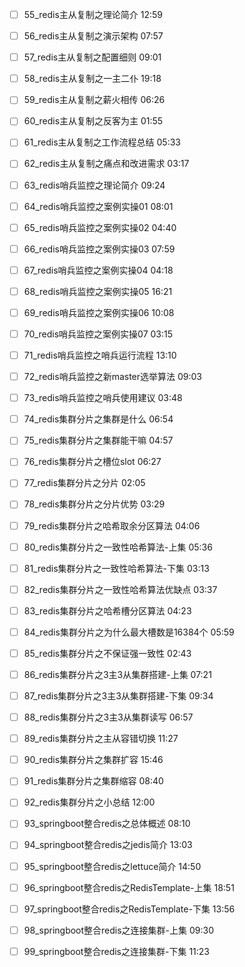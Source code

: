 - [ ] 55_redis主从复制之理论简介 12:59
- [ ] 56_redis主从复制之演示架构 07:57
- [ ] 57_redis主从复制之配置细则 09:01
- [ ] 58_redis主从复制之一主二仆 19:18
- [ ] 59_redis主从复制之薪火相传 06:26
- [ ] 60_redis主从复制之反客为主 01:55
- [ ] 61_redis主从复制之工作流程总结 05:33
- [ ] 62_redis主从复制之痛点和改进需求 03:17





- [ ] 63_redis哨兵监控之理论简介 09:24
- [ ] 64_redis哨兵监控之案例实操01 08:01
- [ ] 65_redis哨兵监控之案例实操02 04:40
- [ ] 66_redis哨兵监控之案例实操03 07:59
- [ ] 67_redis哨兵监控之案例实操04 04:18
- [ ] 68_redis哨兵监控之案例实操05 16:21
- [ ] 69_redis哨兵监控之案例实操06 10:08
- [ ] 70_redis哨兵监控之案例实操07 03:15
- [ ] 71_redis哨兵监控之哨兵运行流程 13:10
- [ ] 72_redis哨兵监控之新master选举算法 09:03
- [ ] 73_redis哨兵监控之哨兵使用建议 03:48





- [ ] 74_redis集群分片之集群是什么 06:54
- [ ] 75_redis集群分片之集群能干嘛 04:57
- [ ] 76_redis集群分片之槽位slot 06:27
- [ ] 77_redis集群分片之分片 02:05
- [ ] 78_redis集群分片之分片优势 03:29
- [ ] 79_redis集群分片之哈希取余分区算法 04:06
- [ ] 80_redis集群分片之一致性哈希算法-上集 05:36
- [ ] 81_redis集群分片之一致性哈希算法-下集 03:13
- [ ] 82_redis集群分片之一致性哈希算法优缺点 03:37
- [ ] 83_redis集群分片之哈希槽分区算法 04:23
- [ ] 84_redis集群分片之为什么最大槽数是16384个 05:59
- [ ] 85_redis集群分片之不保证强一致性 02:43
- [ ] 86_redis集群分片之3主3从集群搭建-上集 07:21
- [ ] 87_redis集群分片之3主3从集群搭建-下集 09:34
- [ ] 88_redis集群分片之3主3从集群读写 06:57
- [ ] 89_redis集群分片之主从容错切换 11:27
- [ ] 90_redis集群分片之集群扩容 15:46
- [ ] 91_redis集群分片之集群缩容 08:40
- [ ] 92_redis集群分片之小总结 12:00





- [ ] 93_springboot整合redis之总体概述 08:10
- [ ] 94_springboot整合redis之jedis简介 13:03
- [ ] 95_springboot整合redis之lettuce简介 14:50
- [ ] 96_springboot整合redis之RedisTemplate-上集 18:51
- [ ] 97_springboot整合redis之RedisTemplate-下集 13:56
- [ ] 98_springboot整合redis之连接集群-上集 09:30
- [ ] 99_springboot整合redis之连接集群-下集 11:23